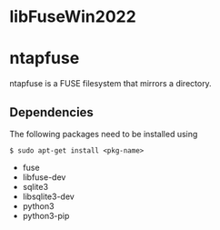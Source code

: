 # libFuseWin2022

# ntapfuse

ntapfuse is a FUSE filesystem that mirrors a directory.

## Dependencies

The following packages need to be installed using

    $ sudo apt-get install <pkg-name>
* fuse
* libfuse-dev
* sqlite3
* libsqlite3-dev
* python3
* python3-pip
